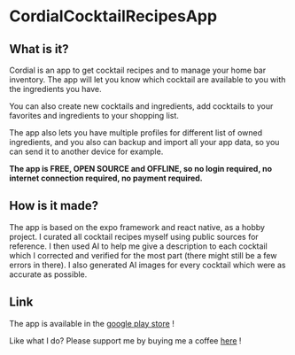 # CordialCocktailRecipesApp

## What is it?

Cordial is an app to get cocktail recipes and to manage your home bar inventory. The app will let you know which cocktail are available to you with the ingredients you have.

You can also create new cocktails and ingredients, add cocktails to your favorites and ingredients to your shopping list.

The app also lets you have multiple profiles for different list of owned ingredients, and you also can backup and import all your app data, so you can send it to another device for example.

**The app is FREE, OPEN SOURCE and OFFLINE, so no login required, no internet connection required, no payment required.**

## How is it made?

The app is based on the expo framework and react native, as a hobby project. I curated all cocktail recipes myself using public sources for reference. I then used AI to help me give a description to each cocktail which I corrected and verified for the most part (there might still be a few errors in there). I also generated AI images for every cocktail which were as accurate as possible.

## Link

The app is available in the [google play store](https://play.google.com/store/apps/details?id=com.philemonbelanger.cordialCocktailapp&pcampaignid=web_share) !

Like what I do? Please support me by buying me a coffee [here](https://ko-fi.com/philemonbelanger) !
